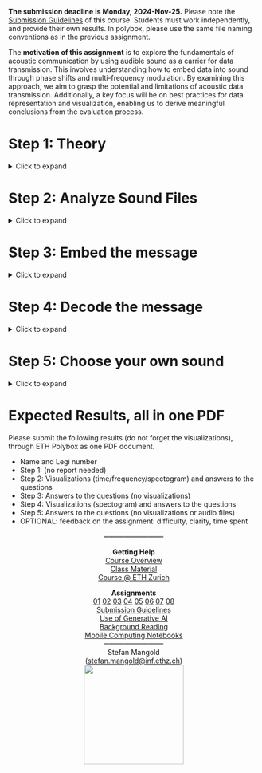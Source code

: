 













**The submission deadline is Monday, 2024-Nov-25.** Please note the [Submission Guidelines](home/Submission-Guidelines) of this course. Students must work independently, and provide their own results. In polybox, please use the same file naming conventions as in the previous assignment.

The **motivation of this assignment** is to explore the fundamentals of acoustic communication by using audible sound as a carrier for data transmission. 
This involves understanding how to embed data into sound through phase shifts and multi-frequency modulation. By examining this approach, we aim to grasp the potential and limitations of acoustic data transmission. 
Additionally, a key focus will be on best practices for data representation and visualization, enabling us to derive meaningful conclusions from the evaluation process.


# Step 1: Theory
<details><summary>Click to expand</summary>

For this step, reporting is not required.

Read through the Audio Communication lecture slides and the related background reading supplementary material on Audiocom:

 * H. Malvar, A modulated complex lapped transform and its applications to audio processing, 1999 IEEE International Conference (Vol. 3, pp. 1421-1424)
 * R. Frigg, T. R. Gross and S. Mangold, Multi-Channel Acoustic Data Transmission to Ad-Hoc Mobile Phone Arrays, July 2013, Association for Computing Machinery

Please think about the following questions, no report needed:
 * Does acoustic communication rely on electromagnetic waves? How fast do acoustic waves travel through air (estimate)?
 * When sampling at 10 kHz, what is the resolution that a time-of-flight distance measurement (also referred to as [time-of-arrival](https://www.google.com/url?q=https%3A%2F%2Fen.wikipedia.org%2Fwiki%2FTime_of_arrival&sa=D)) could achieve in theory (estimate, leave out implementation details)? Think about how many samples per second are available, and what the precision in terms of time that means. Say, a signal is switched on and off, at what time precision can be a shift of this signal be detected? Once this is clear, transform time precision into distance. For this, remember the speed of an acoustic signal.
 * At this 10kHz sampling rate, what would be the precision with electromagnetic waves Remember that an electromagnetic signal travels much faster than an acoustic signal.
 * How would the distance precision change if the sampling rate is doubled to 20 kHz instead (for both, acoustic and electromagnetic waves)?
 * What is the typical bandwidth, measured in Hertz, of an acoustic sound recorded with a smartphone or a similar device?
 * What is the frequency range at which humans perceive sound (from ... to ..., measured in Hertz)?
</details>

# Step 2: Analyze Sound Files
<details><summary>Click to expand</summary>

#### Corresponding Notebook [AudioCommunication.ipynb](https://gitlab.ethz.ch/wireless/WirelessNotebooks/-/tree/main/AudioCommunication)

Start off by analyzing two sounds: *MobileComp1* and *MobileComp2*.

**Task**: answer the following questions:
 * Which sound file is more suited to carry the data? Why? Provide the visualizations and discuss them (time/frequency/spectogram)
 * Which frequencies should be used to encode the data?

*Note*: the plotting of the spectogram may take some time. If needed, you can reduce the `FFT_win_size` parameter, although this may impact the quality of the output.
</details>

# Step 3: Embed the message
<details><summary>Click to expand</summary>

Proceed with the notebook's section about Encoding.

**Task**: answer the following question:
 * Is there a perceivable change of the audio file? Does the sound quality remain?


</details>

# Step 4: Decode the message
<details><summary>Click to expand</summary>

Now, reconstruct the message from the embedded audio file and analyze the accuracy.

**Task**: answer the following question:
 * Are there bit errors? If yes, what might be the reason for them?
 * What does a bit error rate of 100%, 50%, and 0% mean? Which one is the least desirable?
 * Which of the two audio files (`MobileComp1`, `MobileComp2`) has a higher bit error rate? Was your initial guess correct?
 * Do you see a difference between the unembedded and embedded audio file's spectogram? Could you conclude on the plot alone that it was done using phase coding? How would the plot look like for LSB coding?


</details>

# Step 5: Choose your own sound
<details><summary>Click to expand</summary>

Please think about the following questions, no report needed:
 * What could be some issues with audio steganography when used in a real life setting?
 * How would the perfect audio file for phase coding look like? What about the worst possible file?
 * Which results do you expect from the other audio files within `Sounds/`?

For this last step, please choose a new audio file (not from `Sounds/`) and briefly compare it to the previously used audio files.
As a help, section 3 of the notebook contains a cell that converts any audio file to the right format and configuration.
Please make sure that the chosen audio file has enough capacity for the message.

**Task**: answer the following question:
 * Which sound did you choose? Why?
 * How does your audio file measure up against `MobComp1` and `MobComp2` respectively?
 * What is the bit error rate?
 * How does it look like when changing the message to `manimatter`?

</details>

# Expected Results, all in one PDF


Please submit the following results (do not forget the visualizations), through ETH Polybox as one PDF document.

- Name and Legi number
- Step 1: (no report needed)
- Step 2: Visualizations (time/frequency/spectogram) and answers to the questions
- Step 3: Answers to the questions (no visualizations)
- Step 4: Visualizations (spectogram) and answers to the questions
- Step 5: Answers to the questions (no visualizations or audio files)
- OPTIONAL: feedback on the assignment: difficulty, clarity, time spent


<div align="center" width="100%">════════════

**Getting Help**
<br>[Course Overview](home)
<br>[Class Material](https://gitlab.ethz.ch/wireless/WirelessNetworkingAndMobileComputing/-/tree/main/Material)
<br>[Course @ ETH Zurich](https://www.lst.inf.ethz.ch/education/wireless.html)

**Assignments**
<br>[01](home/Assignment-01) [02](home/Assignment-02) [03](home/Assignment-03) [04](home/Assignment-04) [05](home/Assignment-05) [06](home/Assignment-06) [07](home/Assignment-07) [08](home/Assignment-08)
<br>[Submission Guidelines](home/Submission-Guidelines)
<br>[Use of Generative AI](home/Use-of-AI)
<br>[Background Reading](https://gitlab.ethz.ch/wireless/BackgroundReading)
<br>[Mobile Computing Notebooks](https://gitlab.ethz.ch/wireless/WirelessNotebooks)
<br>
════════════<br>
 Stefan Mangold<br>(stefan.mangold@inf.ethz.ch)<br><img width="200px" height="auto" src="uploads/e0009174c4495ec7500cc167cf53ccc6/eth_logo_kurz_pos.png"></div>
